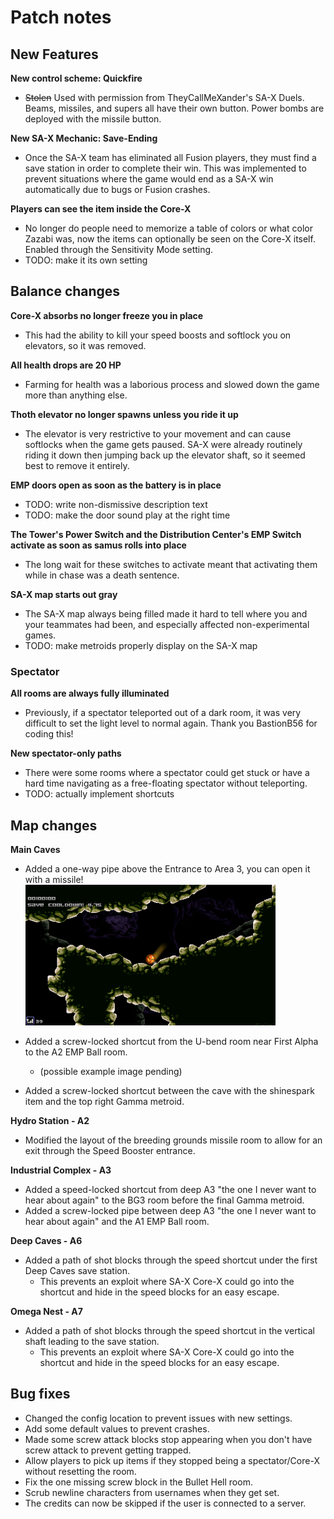# Patch notes
## New Features
**New control scheme: Quickfire**
  - ~~Stolen~~ Used with permission from TheyCallMeXander's SA-X Duels. Beams, missiles, and supers all have their own button. Power bombs are deployed with the missile button.
   
**New SA-X Mechanic: Save-Ending**
  - Once the SA-X team has eliminated all Fusion players, they must find a save station in order to complete their win. This was implemented to prevent situations where the game would end as a SA-X win automatically due to bugs or Fusion crashes.

**Players can see the item inside the Core-X**
  - No longer do people need to memorize a table of colors or what color Zazabi was, now the items can optionally be seen on the Core-X itself. Enabled through the Sensitivity Mode setting.
  - TODO: make it its own setting
   
## Balance changes
**Core-X absorbs no longer freeze you in place**
  - This had the ability to kill your speed boosts and softlock you on elevators, so it was removed.
   
**All health drops are 20 HP**
  - Farming for health was a laborious process and slowed down the game more than anything else.
   
**Thoth elevator no longer spawns unless you ride it up**
  - The elevator is very restrictive to your movement and can cause softlocks when the game gets paused. SA-X were already routinely riding it down then jumping back up the elevator shaft, so it seemed best to remove it entirely.
   
**EMP doors open as soon as the battery is in place**
  - TODO: write non-dismissive description text
  - TODO: make the door sound play at the right time
   
**The Tower's Power Switch and the Distribution Center's EMP Switch activate as soon as samus rolls into place**
  - The long wait for these switches to activate meant that activating them while in chase was a death sentence.

**SA-X map starts out gray**
  - The SA-X map always being filled made it hard to tell where you and your teammates had been, and especially affected non-experimental games.
  - TODO: make metroids properly display on the SA-X map
   
### Spectator
**All rooms are always fully illuminated**
  - Previously, if a spectator teleported out of a dark room, it was very difficult to set the light level to normal again. Thank you BastionB56 for coding this!
   
**New spectator-only paths**
  - There were some rooms where a spectator could get stuck or have a hard time navigating as a free-floating spectator without teleporting.
  - TODO: actually implement shortcuts

## Map changes
**Main Caves**
  - Added a one-way pipe above the Entrance to Area 3, you can open it with a missile!
  ![good morning steele](/notes/1.9/Dules/a0h09.gif)

  - Added a screw-locked shortcut from the U-bend room near First Alpha to the A2 EMP Ball room.
    - (possible example image pending)
  - Added a screw-locked shortcut between the cave with the shinespark item and the top right Gamma metroid.
   
**Hydro Station - A2**
  - Modified the layout of the breeding grounds missile room to allow for an exit through the Speed Booster entrance.

**Industrial Complex - A3**
  - Added a speed-locked shortcut from deep A3 "the one I never want to hear about again" to the BG3 room before the final Gamma metroid.
  - Added a screw-locked pipe between deep A3 "the one I never want to hear about again" and the A1 EMP Ball room.
   
**Deep Caves - A6**
  - Added a path of shot blocks through the speed shortcut under the first Deep Caves save station.
    - This prevents an exploit where SA-X Core-X could go into the shortcut and hide in the speed blocks for an easy escape.

**Omega Nest - A7**
  - Added a path of shot blocks through the speed shortcut in the vertical shaft leading to the save station.
    - This prevents an exploit where SA-X Core-X could go into the shortcut and hide in the speed blocks for an easy escape.

## Bug fixes
  - Changed the config location to prevent issues with new settings.
  - Add some default values to prevent crashes.
  - Made some screw attack blocks stop appearing when you don't have screw attack to prevent getting trapped.
  - Allow players to pick up items if they stopped being a spectator/Core-X without resetting the room.
  - Fix the one missing screw block in the Bullet Hell room.
  - Scrub newline characters from usernames when they get set.
  - The credits can now be skipped if the user is connected to a server.
